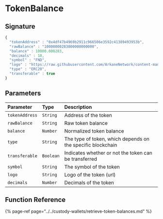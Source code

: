 # TokenBalance

## Signature

```javascript
{
  "tokenAddress" : "0x4df47b4969b2911c966506e3592c41389493953b",
  "rawBalance" : "10000000283000000000000",
  "balance" : 10000.000283,
  "decimals" : 18,
  "symbol" : "FND",
  "logo" : "https://raw.githubusercontent.com/ArkaneNetwork/content-management/master/tokens/ethereum/mainnet/logos/0x4df47b4969b2911c966506e3592c41389493953b.png",
  "type" : "ERC20",
  "transferable" : true
}
```

## Parameters

| Parameter | Type | Description |
| :--- | :--- | :--- |
| `tokenAddress` | `String` | Address of the token |
| `rawBalance` | `String` | Raw token balance |
| `balance` | `Number` | Normalized token balance |
| `type` | `String` | The type of token, which depends on the specific blockchain |
| `transferable` | `Boolean` | Indicates whether or not the token can be transferred |
| `symbol` | `String` | The symbol of the token |
| `logo` | `String` | Logo of the token \(url\) |
| `decimals` | `Number` | Decimals of the token |

## Function Reference

{% page-ref page="../../custody-wallets/retrieve-token-balances.md" %}

